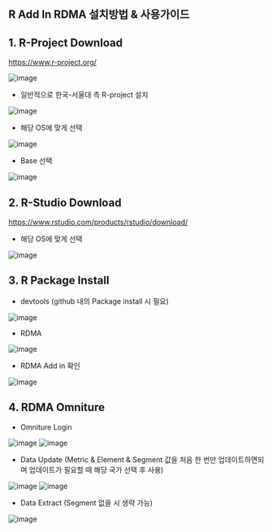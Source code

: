 ## R Add In RDMA 설치방법 & 사용가이드




## 1. R-Project Download

https://www.r-project.org/

![image](https://user-images.githubusercontent.com/36947676/38477309-d78b77c2-3bec-11e8-989f-f852a20bbadf.png)

- 일반적으로 한국-서울대 측 R-project 설치

![image](https://user-images.githubusercontent.com/36947676/38477414-5cc2f032-3bed-11e8-9361-04f41971c7bc.png)

- 해당 OS에 맞게 선택

![image](https://user-images.githubusercontent.com/36947676/38478854-60d96440-3bf6-11e8-90d4-63f8b3b60b4a.png)

- Base 선택

![image](https://user-images.githubusercontent.com/36947676/38480176-e9bc17b4-3bfe-11e8-8280-b7d100653646.png)






## 2. R-Studio Download

https://www.rstudio.com/products/rstudio/download/

- 해당 OS에 맞게 선택

![image](https://user-images.githubusercontent.com/36947676/38480229-3ffa14f0-3bff-11e8-9d79-710b2a5d6b1d.png)





## 3. R Package Install

- devtools (github 내의 Package install 시 필요)

![image](https://user-images.githubusercontent.com/36947676/38480605-7620d3b4-3c01-11e8-8dd2-256ce7fcb644.png)

- RDMA

![image](https://user-images.githubusercontent.com/36947676/38480763-6096133c-3c02-11e8-8f09-4ed8966e2144.png)

- RDMA Add in 확인

![image](https://user-images.githubusercontent.com/36947676/38480794-877a3316-3c02-11e8-9188-c3e0a7a43051.png)





## 4. RDMA Omniture

- Omniture Login

![image](https://user-images.githubusercontent.com/36947676/38481107-1761cb28-3c04-11e8-97d4-8392f573779a.png)
![image](https://user-images.githubusercontent.com/36947676/38481141-4018726a-3c04-11e8-85b9-0751fdab7aa9.png)

- Data Update (Metric & Element & Segment 값을 처음 한 번만 업데이트하면되며 업데이트가 필요할 때 해당 국가 선택 후 사용)

![image](https://user-images.githubusercontent.com/36947676/38481342-24ed94c4-3c05-11e8-9187-8dd82017d8a1.png)
![image](https://user-images.githubusercontent.com/36947676/38481186-77a8601e-3c04-11e8-8ffa-4129b99e9a4b.png)

- Data Extract (Segment 없을 시 생략 가능)

![image](https://user-images.githubusercontent.com/36947676/38481447-d331296a-3c05-11e8-8f0c-8ae678619117.png)


